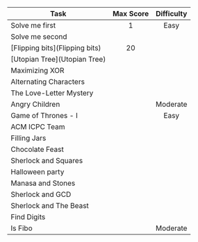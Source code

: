 | Task | Max Score | Difficulty |
|---|:---:|:---:|
| Solve me first | 1 | Easy
| Solve me second
| [Flipping bits](Flipping bits) | 20
| [Utopian Tree](Utopian Tree)
| Maximizing XOR
| Alternating Characters
| The Love-Letter Mystery
| Angry Children | | Moderate
| Game of Thrones - I | | Easy
| ACM ICPC Team
| Filling Jars
| Chocolate Feast
| Sherlock and Squares
| Halloween party
| Manasa and Stones
| Sherlock and GCD
| Sherlock and The Beast
| Find Digits
| Is Fibo | | Moderate
